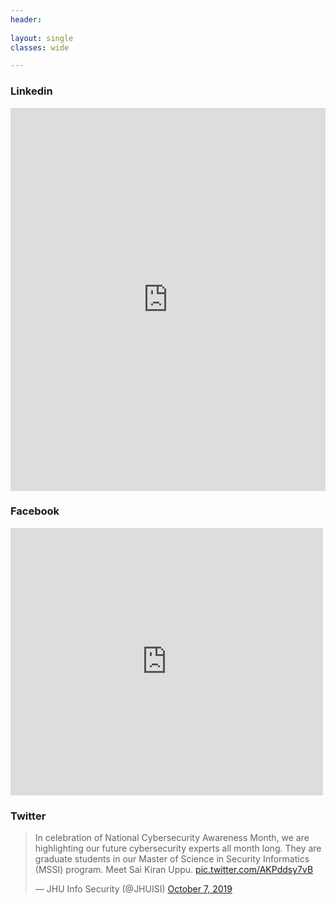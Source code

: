 ```yaml
---
header:
  
layout: single
classes: wide

---
```


<h3> Linkedin </h3>

<iframe src="https://www.linkedin.com/embed/feed/update/urn:li:share:6586971471715844096" height="613" width="504" frameborder="0" allowfullscreen="" title="Embedded post"></iframe>

<br>
<h3> Facebook </h3>


<iframe src="https://www.facebook.com/plugins/post.php?href=https%3A%2F%2Fwww.facebook.com%2Fjhuisi%2Fposts%2F1645054265626123&width=500" width="500" height="428" style="border:none;overflow:hidden" scrolling="no" frameborder="0" allowTransparency="true" allow="encrypted-media"></iframe>

<h3> Twitter </h3>

<blockquote class="twitter-tweet"><p lang="en" dir="ltr">In celebration of National Cybersecurity Awareness Month, we are highlighting our future cybersecurity experts all month long. They are graduate students in our Master of Science in Security Informatics (MSSI) program. Meet Sai Kiran Uppu. <a href="https://t.co/AKPddsy7vB">pic.twitter.com/AKPddsy7vB</a></p>&mdash; JHU Info Security (@JHUISI) <a href="https://twitter.com/JHUISI/status/1181207602132209664?ref_src=twsrc%5Etfw">October 7, 2019</a></blockquote> <script async src="https://platform.twitter.com/widgets.js" charset="utf-8"></script>
